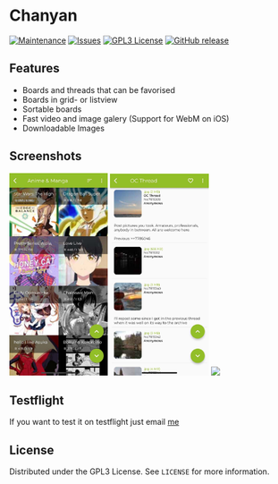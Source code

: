 # Chanyan

[![Maintenance](https://img.shields.io/badge/Maintained%3F-yes-green.svg?style=flat-square)](https://github.com/wrngwrld/Chanyan/graphs/commit-activity)
[![Issues](https://img.shields.io/github/issues/wrngwrld/Chanyan.svg?style=flat-square)](https://github.com/wrngwrld/Chanyan/issues)
[![GPL3 License](https://img.shields.io/github/license/wrngwrld/Chanyan.svg?style=flat-square)](https://github.com/wrngwrld/Chanyan/master/LICENSE.txt)
[![GitHub release](https://img.shields.io/github/release/wrngwrld/Chanyan.svg?style=flat-square)](https://github.com/wrngwrld/Chanyan/releases/latest)

## Features

- Boards and threads that can be favorised 
- Boards in grid- or listview
- Sortable boards
- Fast video and image galery (Support for WebM on iOS)
- Downloadable Images


## Screenshots

<img src="./screenshots/screenshot_1.jpg" width="35%">
<img src="./screenshots/screenshot_2.jpg" width="35%">
<img src="./screenshots/screenshot_3.gif" width="35%">

## Testflight

If you want to test it on testflight just email [me](mailto:Marvin.Jaeckisch1@web.de)

## License

Distributed under the GPL3 License. See `LICENSE` for more information.
